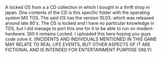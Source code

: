 A locked OS from a a CD collection in which I bought in a thrift shop in japan. One contents of the CD is this specific folder with the operating system MX TOS.
The said OS has the version 10.03. which was released around late 80's. The OS is locked and I have no particular knowledge in TOS, but I did manage to port this one 
for it to be able to run on modern hardware. Still it remains Locked. I uploaded this here hoping you guys code solve it. 
(INCIDENTS AND INDIVIDUALS MENTIONED IN THIS GAME MAY RELATE TO REAL LIFE EVENTS, BUT OTHER ASPECTS OF IT ARE FICTIONAL AND IS INTENDED FOR ENTERTAINMENT PURPOSE ONLY)
